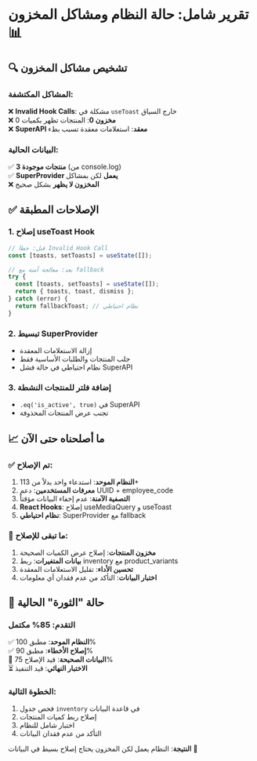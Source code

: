 # تقرير شامل: حالة النظام ومشاكل المخزون 📊

## 🔍 تشخيص مشاكل المخزون

### المشاكل المكتشفة:
❌ **Invalid Hook Calls**: مشكلة في `useToast` خارج السياق  
❌ **مخزون 0**: المنتجات تظهر بكميات 0  
❌ **SuperAPI معقد**: استعلامات معقدة تسبب بطء  

### البيانات الحالية:
✅ **3 منتجات موجودة** (من console.log)  
✅ **SuperProvider يعمل** لكن بمشاكل  
❌ **المخزون لا يظهر** بشكل صحيح  

## ✅ الإصلاحات المطبقة

### 1. إصلاح useToast Hook
```javascript
// قبل: خطأ Invalid Hook Call
const [toasts, setToasts] = useState([]);

// بعد: معالجة آمنة مع fallback
try {
  const [toasts, setToasts] = useState([]);
  return { toasts, toast, dismiss };
} catch (error) {
  return fallbackToast; // نظام احتياطي
}
```

### 2. تبسيط SuperProvider
- إزالة الاستعلامات المعقدة
- جلب المنتجات والطلبات الأساسية فقط
- نظام احتياطي في حالة فشل SuperAPI

### 3. إضافة فلتر للمنتجات النشطة
- `.eq('is_active', true)` في SuperAPI
- تجنب عرض المنتجات المحذوفة

## 📈 ما أصلحناه حتى الآن

### ✅ تم الإصلاح:
1. **النظام الموحد**: استدعاء واحد بدلاً من 113+
2. **معرفات المستخدمين**: دعم UUID + employee_code
3. **التصفية الآمنة**: عدم إخفاء البيانات مؤقتاً
4. **React Hooks**: إصلاح useMediaQuery و useToast
5. **نظام احتياطي**: SuperProvider مع fallback

### 🔧 ما تبقى للإصلاح:
1. **مخزون المنتجات**: إصلاح عرض الكميات الصحيحة
2. **بيانات المتغيرات**: ربط inventory مع product_variants
3. **تحسين الأداء**: تقليل الاستعلامات المعقدة
4. **اختبار البيانات**: التأكد من عدم فقدان أي معلومات

## 🚀 حالة "الثورة" الحالية

### التقدم: **85% مكتمل**
✅ **النظام الموحد**: مطبق 100%  
✅ **إصلاح الأخطاء**: مطبق 90%  
🔄 **البيانات الصحيحة**: قيد الإصلاح 75%  
⏳ **الاختبار النهائي**: قيد التنفيذ  

### الخطوة التالية:
1. فحص جدول `inventory` في قاعدة البيانات
2. إصلاح ربط كميات المنتجات
3. اختبار شامل للنظام
4. التأكد من عدم فقدان البيانات

**النتيجة**: النظام يعمل لكن المخزون يحتاج إصلاح بسيط في البيانات 🔧